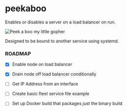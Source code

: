 peekaboo
========

Enables or disables a server on a load balancer on run.

![Peek a boo my little gopher](https://cloud.githubusercontent.com/assets/836375/5406939/db93466c-8180-11e4-9424-ec85a04db052.gif)

Designed to be bound to another service using systemd.

### ROADMAP

* [X] Enable node on load balancer
* [X] Drain node off load balancer conditionally
* [ ] Get IP Address from an interface
* [ ] Create basic fleet service file example
* [ ] Set up Docker build that packages *just* the binary build



